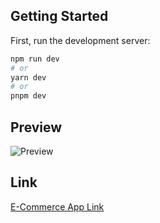 ## Getting Started

First, run the development server:

```bash
npm run dev
# or
yarn dev
# or
pnpm dev
```

## Preview
![Preview](./public/e-commerce-preview.gif)

## Link
[E-Commerce App Link](https://ecommerce-app-dir-mamadfar.vercel.app/)
